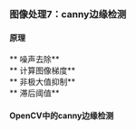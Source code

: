### 图像处理7：canny边缘检测
#### 原理
**  噪声去除**  
**  计算图像梯度**  
**  非极大值抑制**  
**  滞后阈值**  
#### OpenCV中的canny边缘检测


